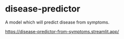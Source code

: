 ﻿# disease-predictor
 A model which will predict disease from symptoms.

 https://disease-predictor-from-symptoms.streamlit.app/
